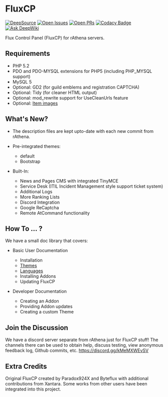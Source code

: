 FluxCP
======
[![DeepSource](https://app.deepsource.com/gh/rathena/FluxCP.svg/?label=active+issues&show_trend=true&token=nhkIfid6qRIZxl2INWaaV4Qb)](https://app.deepsource.com/gh/rathena/FluxCP/?ref=repository-badge)
[![Open Issues](https://img.shields.io/github/issues/rathena/FluxCP.svg?logo=github&logoWidth=18&color=yellow)](https://lgtm.com/projects/g/rathena/FluxCP/alerts/)
[![Open PRs](https://img.shields.io/github/issues-pr/rathena/FluxCP.svg?logo=github&logoWidth=18&color=blue)](https://lgtm.com/projects/g/rathena/FluxCP/alerts/)
[![Codacy Badge](https://app.codacy.com/project/badge/Grade/4d1c0a43c0864764b3d3dc5ed2d93192)](https://www.codacy.com/gh/rathena/FluxCP/dashboard?utm_source=github.com&amp;utm_medium=referral&amp;utm_content=rathena/FluxCP&amp;utm_campaign=Badge_Grade)
[![Ask DeepWiki](https://deepwiki.com/badge.svg)](https://deepwiki.com/rathena/FluxCP)

Flux Control Panel (FluxCP) for rAthena servers.

Requirements
---------
* PHP 5.2
* PDO and PDO-MYSQL extensions for PHP5 (including PHP_MYSQL support)
* MySQL 5
* Optional: GD2 (for guild emblems and registration CAPTCHA)
* Optional: Tidy (for cleaner HTML output)
* Optional: mod_rewrite support for UseCleanUrls feature
* Optional: [Item images](http://rathena.org/board/files/file/2509-item-images/)


What's New?
---------
* The description files are kept upto-date with each new commit from rAthena.
* Pre-integrated themes:
	- default
	- Bootstrap

* Built-In:
	- News and Pages CMS with integrated TinyMCE
	- Service Desk (ITIL Incident Management style support ticket system)
	- Additional Logs
	- More Ranking Lists
    - Discord Integration
    - Google ReCaptcha
    - Remote AtCommand functionality


How To ... ?
---------
We have a small doc library that covers:
* Basic User Documentation
    - Installation
    - [Themes](https://github.com/rathena/FluxCP/blob/master/doc/user_theme.md)
    - [Languages](https://github.com/rathena/FluxCP/blob/master/doc/user_lang.md)
    - Installing Addons
    - Updating FluxCP

* Developer Documentation
    - Creating an Addon
    - Providing Addon updates
    - Creating a custom Theme


Join the Discussion
---------
We have a discord server separate from rAthena just for FluxCP stuff!
The channels there can be used to obtain help, discuss testing, view anonymous feedback log, Github commits, etc.
https://discord.gg/kMeMXWEvSV


Extra Credits
---------
Original FluxCP created by Paradox924X and Byteflux with additional contributions from Xantara.
Some works from other users have been integrated into this project.
